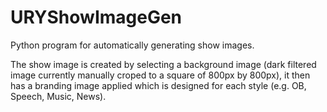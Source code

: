 # URYShowImageGen
Python program for automatically generating show images.

The show image is created by selecting a background image (dark filtered image currently manually croped to a square of 800px by 800px), it then has a branding image applied which is designed for each style (e.g. OB, Speech, Music, News).
